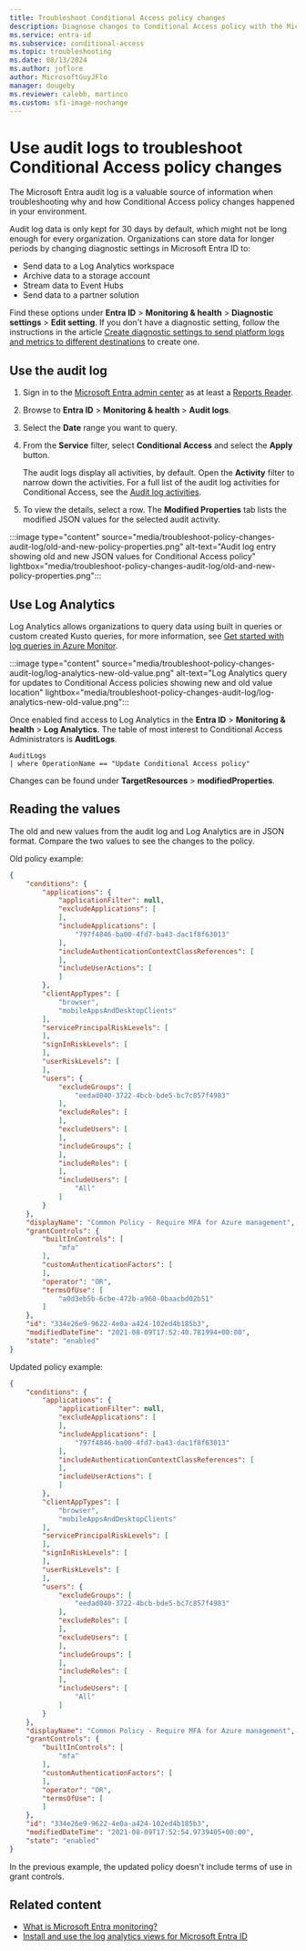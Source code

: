 ```yaml
---
title: Troubleshoot Conditional Access policy changes
description: Diagnose changes to Conditional Access policy with the Microsoft Entra audit logs.
ms.service: entra-id
ms.subservice: conditional-access
ms.topic: troubleshooting
ms.date: 08/13/2024
ms.author: joflore
author: MicrosoftGuyJFlo
manager: dougeby
ms.reviewer: calebb, martinco
ms.custom: sfi-image-nochange
---
```

# Use audit logs to troubleshoot Conditional Access policy changes

The Microsoft Entra audit log is a valuable source of information when troubleshooting why and how Conditional Access policy changes happened in your environment.

Audit log data is only kept for 30 days by default, which might not be long enough for every organization. Organizations can store data for longer periods by changing diagnostic settings in Microsoft Entra ID to:

- Send data to a Log Analytics workspace
- Archive data to a storage account
- Stream data to Event Hubs
- Send data to a partner solution

Find these options under **Entra ID** > **Monitoring & health** > **Diagnostic settings** > **Edit setting**. If you don't have a diagnostic setting, follow the instructions in the article [Create diagnostic settings to send platform logs and metrics to different destinations](/azure/azure-monitor/essentials/diagnostic-settings) to create one.

## Use the audit log

1. Sign in to the [Microsoft Entra admin center](https://entra.microsoft.com) as at least a [Reports Reader](../role-based-access-control/permissions-reference.md#reports-reader).
1. Browse to **Entra ID** > **Monitoring & health** > **Audit logs**.
1. Select the **Date** range you want to query.
1. From the **Service** filter, select **Conditional Access** and select the **Apply** button.

   The audit logs display all activities, by default. Open the **Activity** filter to narrow down the activities. For a full list of the audit log activities for Conditional Access, see the [Audit log activities](~/identity/monitoring-health/reference-audit-activities.md#conditional-access).

1. To view the details, select a row. The **Modified Properties** tab lists the modified JSON values for the selected audit activity.

:::image type="content" source="media/troubleshoot-policy-changes-audit-log/old-and-new-policy-properties.png" alt-text="Audit log entry showing old and new JSON values for Conditional Access policy" lightbox="media/troubleshoot-policy-changes-audit-log/old-and-new-policy-properties.png":::

## Use Log Analytics

Log Analytics allows organizations to query data using built in queries or custom created Kusto queries, for more information, see [Get started with log queries in Azure Monitor](/azure/azure-monitor/logs/get-started-queries).

:::image type="content" source="media/troubleshoot-policy-changes-audit-log/log-analytics-new-old-value.png" alt-text="Log Analytics query for updates to Conditional Access policies showing new and old value location" lightbox="media/troubleshoot-policy-changes-audit-log/log-analytics-new-old-value.png":::

Once enabled find access to Log Analytics in the **Entra ID** > **Monitoring & health** > **Log Analytics**. The table of most interest to Conditional Access Administrators is **AuditLogs**.

```kusto
AuditLogs 
| where OperationName == "Update Conditional Access policy"
```

Changes can be found under **TargetResources** > **modifiedProperties**.

## Reading the values

The old and new values from the audit log and Log Analytics are in JSON format. Compare the two values to see the changes to the policy.

Old policy example:

```json
{
    "conditions": {
        "applications": {
            "applicationFilter": null,
            "excludeApplications": [
            ],
            "includeApplications": [
                "797f4846-ba00-4fd7-ba43-dac1f8f63013"
            ],
            "includeAuthenticationContextClassReferences": [
            ],
            "includeUserActions": [
            ]
        },
        "clientAppTypes": [
            "browser",
            "mobileAppsAndDesktopClients"
        ],
        "servicePrincipalRiskLevels": [
        ],
        "signInRiskLevels": [
        ],
        "userRiskLevels": [
        ],
        "users": {
            "excludeGroups": [
                "eedad040-3722-4bcb-bde5-bc7c857f4983"
            ],
            "excludeRoles": [
            ],
            "excludeUsers": [
            ],
            "includeGroups": [
            ],
            "includeRoles": [
            ],
            "includeUsers": [
                "All"
            ]
        }
    },
    "displayName": "Common Policy - Require MFA for Azure management",
    "grantControls": {
        "builtInControls": [
            "mfa"
        ],
        "customAuthenticationFactors": [
        ],
        "operator": "OR",
        "termsOfUse": [
            "a0d3eb5b-6cbe-472b-a960-0baacbd02b51"
        ]
    },
    "id": "334e26e9-9622-4e0a-a424-102ed4b185b3",
    "modifiedDateTime": "2021-08-09T17:52:40.781994+00:00",
    "state": "enabled"
}

```

Updated policy example:

```json
{
    "conditions": {
        "applications": {
            "applicationFilter": null,
            "excludeApplications": [
            ],
            "includeApplications": [
                "797f4846-ba00-4fd7-ba43-dac1f8f63013"
            ],
            "includeAuthenticationContextClassReferences": [
            ],
            "includeUserActions": [
            ]
        },
        "clientAppTypes": [
            "browser",
            "mobileAppsAndDesktopClients"
        ],
        "servicePrincipalRiskLevels": [
        ],
        "signInRiskLevels": [
        ],
        "userRiskLevels": [
        ],
        "users": {
            "excludeGroups": [
                "eedad040-3722-4bcb-bde5-bc7c857f4983"
            ],
            "excludeRoles": [
            ],
            "excludeUsers": [
            ],
            "includeGroups": [
            ],
            "includeRoles": [
            ],
            "includeUsers": [
                "All"
            ]
        }
    },
    "displayName": "Common Policy - Require MFA for Azure management",
    "grantControls": {
        "builtInControls": [
            "mfa"
        ],
        "customAuthenticationFactors": [
        ],
        "operator": "OR",
        "termsOfUse": [
        ]
    },
    "id": "334e26e9-9622-4e0a-a424-102ed4b185b3",
    "modifiedDateTime": "2021-08-09T17:52:54.9739405+00:00",
    "state": "enabled"
}

```

In the previous example, the updated policy doesn't include terms of use in grant controls.

## Related content

- [What is Microsoft Entra monitoring?](~/identity/monitoring-health/overview-monitoring-health.md)
- [Install and use the log analytics views for Microsoft Entra ID](/azure/azure-monitor/visualize/workbooks-view-designer-conversion-overview)
